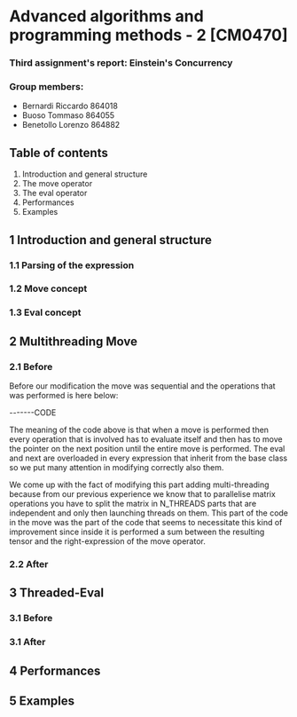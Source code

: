 

# Advanced algorithms and programming methods - 2 [CM0470]

### Third assignment's report: Einstein's Concurrency

### Group members:

- Bernardi Riccardo     864018
- Buoso Tommaso       864055
- Benetollo Lorenzo    864882

## Table of contents

1. Introduction and general structure
2. The move operator
3. The eval operator
4. Performances
5. Examples

## 1 Introduction and general structure

### 1.1 Parsing of the expression

### 1.2 Move concept

### 1.3 Eval concept

## 2 Multithreading Move

### 2.1 Before

Before our modification the move was sequential and the operations that was performed is here below:

-------CODE

The meaning of the code above is that when a move is performed then every operation that is involved has to evaluate itself and then has to move the pointer on the next position until the entire move is performed. The eval and next are overloaded in every expression that inherit from the base class so we put many attention in modifying correctly also them.

We come up with the fact of modifying this part adding multi-threading because from our previous experience we know that to parallelise matrix operations you have to split the matrix in N_THREADS parts that are independent and only then launching threads on them. This part of the code in the move was the part of the code that seems to necessitate this kind of improvement since inside it is performed a sum between the resulting tensor and the right-expression of the move operator.

### 2.2 After



## 3 Threaded-Eval

### 3.1 Before

### 3.1 After

## 4 Performances

##  5 Examples


